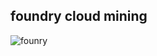 
## foundry cloud mining 

![founry](https://github.com/Muhammad-ijazCRT/founry/assets/75518471/ad87df4c-76f9-4472-843b-d6d86eb91b64)
